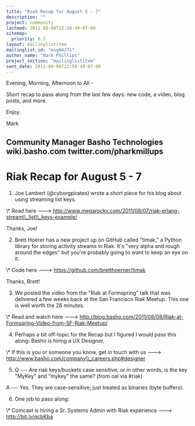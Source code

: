 ```yaml
---
title: "Riak Recap for August 5 - 7"
description: ""
project: community
lastmod: 2011-08-08T22:58:49-07:00
sitemap:
  priority: 0.2
layout: mailinglistitem
mailinglist_id: "msg04271"
author_name: "Mark Phillips"
project_section: "mailinglistitem"
sent_date: 2011-08-08T22:58:49-07:00
---
```



Evening, Morning, Afternoon to All -

Short recap to pass along from the last few days: new code, a video,
blog posts, and more.

Enjoy.

Mark

Community Manager
Basho Technologies
wiki.basho.com
twitter.com/pharkmillups
-----------------------------------

Riak Recap for August 5 - 7
====================

1) Joe Lambert (@cyborgpirates) wrote a short piece for his blog
about using streaming list keys.

\\* Read here ---&gt;
http://www.megarockv.com/2011/08/07/riak-erlang-stream\\_list\\_keys-example/

Thanks, Joe!

2) Brett Hoerer has a new project up on GitHub called "timak," a
Python library for storing activity streams in Riak. It's "very alpha
and rough around the edges" but you're probably going to want to keep
an eye on it.

\\* Code here ---&gt; https://github.com/bretthoerner/timak

Thanks, Brett!

3) We posted the video from the "Riak at Formspring" talk that was
delivered a few weeks back at the San Francisco Riak Meetup. This one
is well worth the 28 minutes.

\\* Read and watch here ---&gt;
http://blog.basho.com/2011/08/08/Riak-at-Formspring-Video-from-SF-Riak-Meetup/

4) Perhaps a bit off-topic for the Recap but I figured I would pass
this along: Basho is hiring a UX Designer.

\\* If this is you or someone you know, get in touch with us ---&gt;
http://www.basho.com/company\\_careers.php#designer

5) Q --- Are riak keys/buckets case sensitive, or in other words, is
the key "MyKey" and "mykey" the same? (from oal via #riak)

 A --- Yes. They are case-sensitive; just treated as binaries (byte buffers).

6) One job to pass along:

 \\* Comcast is hiring a Sr. Systems Admin with Riak experience ---&gt;
http://bit.ly/qcbKba


